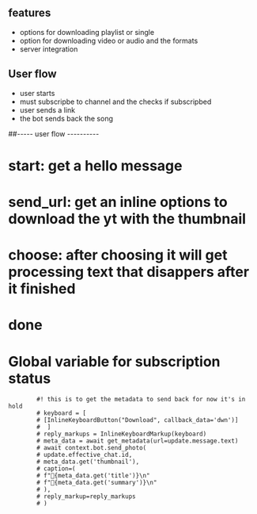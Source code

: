 ## features
- options for downloading playlist or single
- option for downloading video or audio and the formats
- server integration 

## User flow 
- user starts 
- must subscripbe to channel and the checks if subscripbed
- user sends a link 
- the bot sends back the song 


##----- user flow ----------
# start: get a hello message
# send_url: get an inline options to download the yt with the thumbnail
# choose: after choosing it will get processing text that disappers after it finished
# done 
# Global variable for subscription status


            #! this is to get the metadata to send back for now it's in hold 
            # keyboard = [
            # [InlineKeyboardButton("Download", callback_data='dwn')]
            #  ]
            # reply_markups = InlineKeyboardMarkup(keyboard)   
            # meta_data = await get_metadata(url=update.message.text)
            # await context.bot.send_photo(
            # update.effective_chat.id,
            # meta_data.get('thumbnail'),
            # caption=(
            # f"🔎{meta_data.get('title')}\n"
            # f"🔎{meta_data.get('summary')}\n"
            # ),
            # reply_markup=reply_markups
            # )

